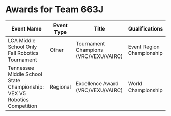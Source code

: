 # Awards for Team 663J

| Event Name | Event Type | Title | Qualifications |
|------------|------------|-------|----------------|
| LCA Middle School Only Fall Robotics Tournament | Other | Tournament Champions (VRC/VEXU/VAIRC) | Event Region Championship |
| Tennessee Middle School State Championship: VEX V5 Robotics Competition | Regional | Excellence Award (VRC/VEXU/VAIRC) | World Championship |
